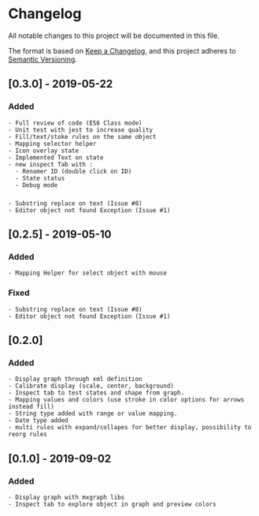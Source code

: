 # Changelog

All notable changes to this project will be documented in this file.

The format is based on [Keep a Changelog](https://keepachangelog.com/en/1.0.0/),
and this project adheres to [Semantic Versioning](https://semver.org/spec/v2.0.0.html).

## [0.3.0] - 2019-05-22

### Added

    - Full review of code (ES6 Class mode)
    - Unit test with jest to increase quality
    - Fill/text/stoke rules on the same object
    - Mapping selector helper
    - Icon overlay state
    - Implemented Text on state
    - new inspect Tab with :
      - Renamer ID (double click on ID)
      - State status
      - Debug mode

###

    - Substring replace on text (Issue #8)
    - Editor object not found Exception (Issue #1)

## [0.2.5] - 2019-05-10

### Added

    - Mapping Helper for select object with mouse

### Fixed

    - Substring replace on text (Issue #8)
    - Editor object not found Exception (Issue #1)

## [0.2.0]

### Added

    - Display graph through xml definition
    - Calibrate display (scale, center, background)
    - Inspect tab to test states and shape from graph.
    - Mapping values and colors (use stroke in color options for arrows instead fill)
    - String type added with range or value mapping.
    - Date type added
    - multi rules with expand/collapes for better display, possibility to reorg rules

## [0.1.0] - 2019-09-02

### Added

    - Display graph with mxgraph libs
    - Inspect tab to explore object in graph and preview colors
